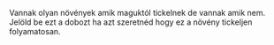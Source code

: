 Vannak olyan növények amik maguktól tickelnek de vannak amik nem. Jelöld be ezt a dobozt ha azt szeretnéd hogy ez a növény tickeljen folyamatosan.